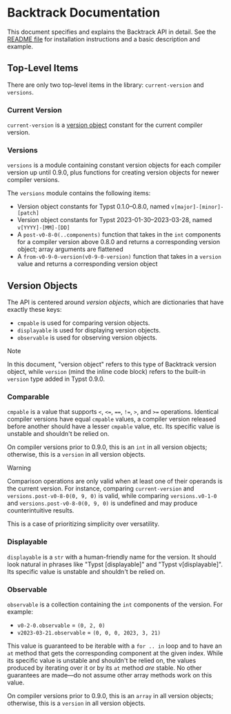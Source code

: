 # Backtrack Documentation

This document specifies and explains the Backtrack API in detail. See the
[README file](README.md) for installation instructions and a basic description
and example.

## Top-Level Items

There are only two top-level items in the library: `current-version` and
`versions`.

### Current Version

`current-version` is a [version object](#version-objects) constant for the
current compiler version.

### Versions

`versions` is a module containing constant version objects for each compiler
version up until 0.9.0, plus functions for creating version objects for newer
compiler versions.

The `versions` module contains the following items:
- Version object constants for Typst 0.1.0–0.8.0, named
  `v[major]-[minor]-[patch]`
- Version object constants for Typst 2023-01-30–2023-03-28, named
  `v[YYYY]-[MM]-[DD]`
- A `post-v0-8-0(..components)` function that takes in the `int` components for
  a compiler version above 0.8.0 and returns a corresponding version object;
  array arguments are flattened
- A `from-v0-9-0-version(v0-9-0-version)` function that takes in a `version`
  value and returns a corresponding version object

## Version Objects

The API is centered around _version objects_, which are dictionaries that have
exactly these keys:
- `cmpable` is used for comparing version objects.
- `displayable` is used for displaying version objects.
- `observable` is used for observing version objects.

> [!NOTE]
> In this document, "version object" refers to this type of Backtrack version
> object, while `version` (mind the inline code block) refers to the built-in
> `version` type added in Typst 0.9.0.

### Comparable

`cmpable` is a value that supports `<`, `<=`, `==`, `!=`, `>`, and `>=`
operations. Identical compiler versions have equal `cmpable` values, a compiler
version released before another should have a lesser `cmpable` value, etc. Its
specific value is unstable and shouldn't be relied on.

On compiler versions prior to 0.9.0, this is an `int` in all version objects;
otherwise, this is a `version` in all version objects.

> [!WARNING]
> Comparison operations are only valid when at least one of their operands is
> the current version. For instance, comparing `current-version` and
> `versions.post-v0-8-0(0, 9, 0)` is valid, while comparing `versions.v0-1-0`
> and `versions.post-v0-8-0(0, 9, 0)` is undefined and may produce
> counterintuitive results.
>
> This is a case of prioritizing simplicity over versatility.

### Displayable

`displayable` is a `str` with a human-friendly name for the version. It should
look natural in phrases like "Typst [displayable]" and "Typst v[displayable]".
Its specific value is unstable and shouldn't be relied on.

### Observable

`observable` is a collection containing the `int` components of the version.
For example:
- `v0-2-0.observable` = `(0, 2, 0)`
- `v2023-03-21.observable` = `(0, 0, 0, 2023, 3, 21)`

This value is guaranteed to be iterable with a `for .. in` loop and to have an
`at` method that gets the corresponding component at the given index. While its
specific value is unstable and shouldn't be relied on, the values produced by
iterating over it or by its `at` method _are_ stable. No other guarantees are
made—do not assume other array methods work on this value.

On compiler versions prior to 0.9.0, this is an `array` in all version objects;
otherwise, this is a `version` in all version objects.
